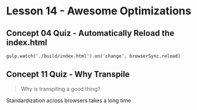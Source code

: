 # Lesson 14 - Awesome Optimizations

## Concept 04 Quiz - Automatically Reload the index.html

`gulp.watch('./build/index.html').on('change', browserSync.reload)`

## Concept 11 Quiz - Why Transpile

>Why is transpiling a good thing?

Standardization across browsers takes a long time